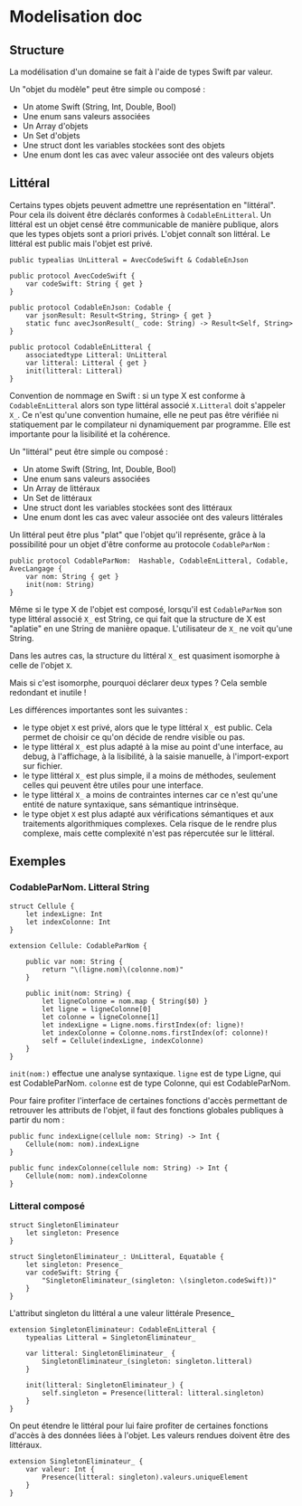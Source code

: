 #  Modelisation doc

## Structure

La modélisation d'un domaine se fait à l'aide de types Swift par valeur.

Un "objet du modèle" peut être simple ou composé :

- Un atome Swift (String, Int, Double, Bool)
- Une enum sans valeurs associées
- Un Array d'objets
- Un Set d'objets
- Une struct dont les variables stockées sont des objets
- Une enum dont les cas avec valeur associée ont des valeurs objets


## Littéral

Certains types objets peuvent admettre une représentation en "littéral". Pour cela ils doivent être déclarés conformes à `CodableEnLitteral`. Un littéral est un objet censé être communicable de manière publique, alors que les types objets sont a priori privés. L'objet connaît son littéral. Le littéral est public mais l'objet est privé.

    public typealias UnLitteral = AvecCodeSwift & CodableEnJson 

    public protocol AvecCodeSwift {
        var codeSwift: String { get }
    }

    public protocol CodableEnJson: Codable {
        var jsonResult: Result<String, String> { get }
        static func avecJsonResult(_ code: String) -> Result<Self, String>
    }

    public protocol CodableEnLitteral {
        associatedtype Litteral: UnLitteral
        var litteral: Litteral { get }
        init(litteral: Litteral)
    }

Convention de nommage en Swift :  si un type X est conforme à `CodableEnLitteral` alors son type littéral associé `X.Litteral` doit s'appeler `X_`. Ce n'est qu'une convention humaine, elle ne peut pas être vérifiée ni statiquement par le compilateur ni dynamiquement par programme. Elle est importante pour la lisibilité et la cohérence.

Un "littéral" peut être simple ou composé :

- Un atome Swift (String, Int, Double, Bool)
- Une enum sans valeurs associées
- Un Array de littéraux
- Un Set de littéraux
- Une struct dont les variables stockées sont des littéraux
- Une enum dont les cas avec valeur associée ont des valeurs littérales

Un littéral peut être plus "plat" que l'objet qu'il représente, grâce à la possibilité pour un objet d'être conforme au protocole `CodableParNom` :

    public protocol CodableParNom:  Hashable, CodableEnLitteral, Codable, AvecLangage {
        var nom: String { get }
        init(nom: String)
    }

Même si le type X de l'objet est composé, lorsqu'il est `CodableParNom` son type littéral associé `X_` est String, ce qui fait que la structure de X est "aplatie" en une String de manière opaque. L'utilisateur de `X_` ne voit qu'une String.

Dans les autres cas, la structure du littéral `X_` est quasiment isomorphe à celle de l'objet `X`.

Mais si c'est isomorphe, pourquoi déclarer deux types ? Cela semble redondant et inutile ! 

Les différences importantes sont les suivantes :

- le type objet `X` est privé, alors que le type littéral `X_` est public. Cela permet de choisir ce qu'on décide de rendre visible ou pas.
- le type littéral `X_` est plus adapté à la mise au point d'une interface, au debug, à l'affichage, à la lisibilité, à la saisie manuelle, à l'import-export sur fichier.
- le type littéral `X_` est plus simple, il a moins de méthodes, seulement celles qui peuvent être utiles pour une interface.
- le type littéral `X_` a moins de contraintes internes car ce n'est qu'une entité de nature syntaxique, sans sémantique intrinsèque.
- le type objet `X` est plus adapté aux vérifications sémantiques et aux traitements algorithmiques complexes. Cela risque de le rendre plus complexe, mais cette complexité n'est pas répercutée sur le littéral.


## Exemples

### CodableParNom. Litteral String

    struct Cellule {
        let indexLigne: Int
        let indexColonne: Int
    }

	extension Cellule: CodableParNom {
    
	    public var nom: String {
	        return "\(ligne.nom)\(colonne.nom)"
	    }
	
	    public init(nom: String) {
	        let ligneColonne = nom.map { String($0) }
	        let ligne = ligneColonne[0]
	        let colonne = ligneColonne[1]
	        let indexLigne = Ligne.noms.firstIndex(of: ligne)!
	        let indexColonne = Colonne.noms.firstIndex(of: colonne)!
	        self = Cellule(indexLigne, indexColonne)
    	}
    }
    
`init(nom:)` effectue une analyse syntaxique.
`ligne` est de type Ligne, qui est CodableParNom.
`colonne` est de type Colonne, qui est CodableParNom.

Pour faire profiter l'interface de certaines fonctions d'accès permettant de retrouver les attributs de l'objet, il faut des fonctions globales publiques à partir du nom :

    public func indexLigne(cellule nom: String) -> Int {
        Cellule(nom: nom).indexLigne
    }

    public func indexColonne(cellule nom: String) -> Int {
        Cellule(nom: nom).indexColonne
    }


### Litteral composé


	struct SingletonEliminateur 
		let singleton: Presence
	}
	
    struct SingletonEliminateur_: UnLitteral, Equatable {
        let singleton: Presence_ 
        var codeSwift: String {
        	"SingletonEliminateur_(singleton: \(singleton.codeSwift))"
    	}
	}
	
L'attribut singleton du littéral a une valeur littérale Presence_

	extension SingletonEliminateur: CodableEnLitteral {
		typealias Litteral = SingletonEliminateur_
    
    	var litteral: SingletonEliminateur_ {
        	SingletonEliminateur_(singleton: singleton.litteral)
    	}
    
    	init(litteral: SingletonEliminateur_) {
    		self.singleton = Presence(litteral: litteral.singleton)
    	}
	}


On peut étendre le littéral pour lui faire profiter de certaines fonctions d'accès à des données liées à l'objet. Les valeurs rendues doivent être des littéraux.

    extension SingletonEliminateur_ {
        var valeur: Int {
            Presence(litteral: singleton).valeurs.uniqueElement
        }
    }
    
